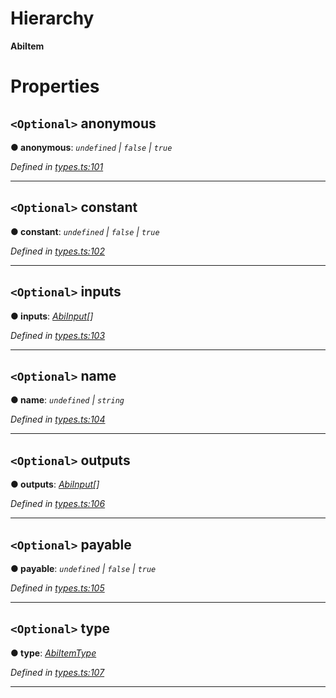 

# Hierarchy

**AbiItem**

# Properties

<a id="anonymous"></a>

## `<Optional>` anonymous

**● anonymous**: *`undefined` \| `false` \| `true`*

*Defined in [types.ts:101](https://github.com/paritytech/js-libs/blob/477f827/packages/abi/src/types.ts#L101)*

___
<a id="constant"></a>

## `<Optional>` constant

**● constant**: *`undefined` \| `false` \| `true`*

*Defined in [types.ts:102](https://github.com/paritytech/js-libs/blob/477f827/packages/abi/src/types.ts#L102)*

___
<a id="inputs"></a>

## `<Optional>` inputs

**● inputs**: *[AbiInput](_types_.abiinput.md)[]*

*Defined in [types.ts:103](https://github.com/paritytech/js-libs/blob/477f827/packages/abi/src/types.ts#L103)*

___
<a id="name"></a>

## `<Optional>` name

**● name**: *`undefined` \| `string`*

*Defined in [types.ts:104](https://github.com/paritytech/js-libs/blob/477f827/packages/abi/src/types.ts#L104)*

___
<a id="outputs"></a>

## `<Optional>` outputs

**● outputs**: *[AbiInput](_types_.abiinput.md)[]*

*Defined in [types.ts:106](https://github.com/paritytech/js-libs/blob/477f827/packages/abi/src/types.ts#L106)*

___
<a id="payable"></a>

## `<Optional>` payable

**● payable**: *`undefined` \| `false` \| `true`*

*Defined in [types.ts:105](https://github.com/paritytech/js-libs/blob/477f827/packages/abi/src/types.ts#L105)*

___
<a id="type"></a>

## `<Optional>` type

**● type**: *[AbiItemType](../modules/_types_.md#abiitemtype)*

*Defined in [types.ts:107](https://github.com/paritytech/js-libs/blob/477f827/packages/abi/src/types.ts#L107)*

___

